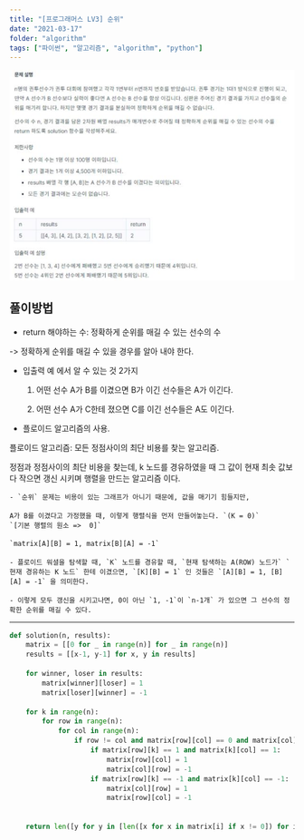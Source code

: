 ```yaml
---
title: "[프로그래머스 LV3] 순위"
date: "2021-03-17"
folder: "algorithm"
tags: ["파이썬", "알고리즘", "algorithm", "python"]
---
```


[![문제 설명](./images/rank.jpg)](https://programmers.co.kr/learn/courses/30/lessons/49191)

## 풀이방법
 - return 해야하는 수: 정확하게 순위를 매길 수 있는 선수의 수
 
 -> 정확하게 순위를 매길 수 있을 경우를 알아 내야 한다.
 
 
 
 - 입출력 예 에서 알 수 있는 것 2가지
   1. 어떤 선수 A가 B를 이겼으면 B가 이긴 선수들은 A가 이긴다.
   
   2. 어떤 선수 A가 C한테 졌으면 C를 이긴 선수들은 A도 이긴다.
   
   
  - 플로이드 알고리즘의 사용.
  
  플로이드 알고리즘: 모든 정점사이의 최단 비용를 찾는 알고리즘.
 
 정점과 정점사이의 최단 비용을 찾는데, k 노드를 경유하였을 때 그 값이 현재 최솟 값보다 작으면 갱신 시키며 행렬을 만드는 알고리즘 이다.
 
    - `순위` 문제는 비용이 있는 그래프가 아니기 때문에, 값을 매기기 힘들지만,
    
    A가 B를 이겼다고 가정했을 때, 이렇게 행렬식을 먼저 만들어놓는다. `(K = 0)`
    `[기본 행렬의 원소 =>  0]`
    
    `matrix[A][B] = 1, matrix[B][A] = -1`
    
    - 플로이드 워셜을 탐색할 때, `K` 노드를 경유할 때, `현재 탐색하는 A(ROW) 노드가` `현재 경유하는 K 노드` 한테 이겼으면, `[K][B] = 1` 인 것들은 `[A][B] = 1, [B][A] = -1` 을 의미한다.
    
    - 이렇게 모두 갱신을 시키고나면, 0이 아닌 `1, -1`이 `n-1개` 가 있으면 그 선수의 정확한 순위를 매길 수 있다.
    
    
    
---
    

```py
def solution(n, results):
    matrix = [[0 for _ in range(n)] for _ in range(n)]
    results = [[x-1, y-1] for x, y in results]
    
    for winner, loser in results:
        matrix[winner][loser] = 1
        matrix[loser][winner] = -1
        
    for k in range(n):
        for row in range(n):
            for col in range(n):
            	if row != col and matrix[row][col] == 0 and matrix[col][row] == 0:
                    if matrix[row][k] == 1 and matrix[k][col] == 1:
                        matrix[row][col] = 1
                        matrix[col][row] = -1
                    if matrix[row][k] == -1 and matrix[k][col] == -1:
                        matrix[col][row] = 1
                        matrix[row][col] = -1
    
    
    return len([y for y in [len([x for x in matrix[i] if x != 0]) for i in range(len(matrix))] if y == n - 1])
    
```